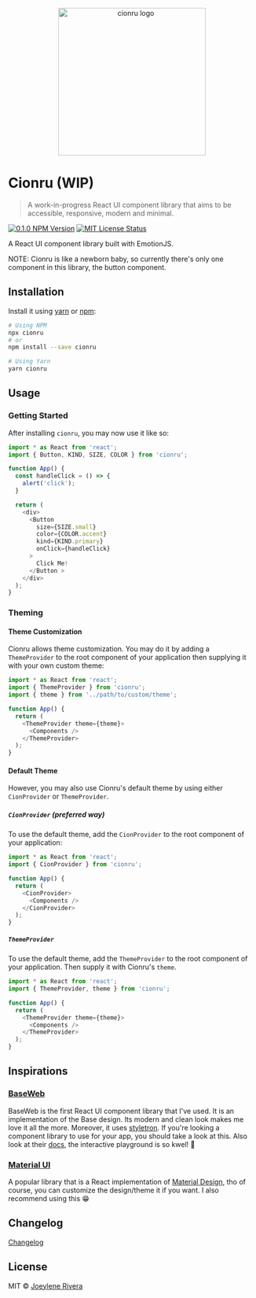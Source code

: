 <p align="center">
  <img
    src="https://raw.githubusercontent.com/jorenrui/cionru/main/assets/img/logo.svg"
    alt="cionru logo"
    width="300"
    height="300"
  />
</p>

# Cionru (WIP)

> A work-in-progress React UI component library that aims to be accessible, responsive, modern and minimal.

[![0.1.0 NPM Version](https://img.shields.io/badge/npm-v0.1.0-orange)](http://npmjs.com/package/cionru)
[![MIT License Status](https://img.shields.io/badge/license-MIT-blue)](https://github.com/jorenrui/cionru/blob/main/LICENSE)

A React UI component library built with EmotionJS.

NOTE: Cionru is like a newborn baby, so currently there's only one component in this library, the button component.

## Installation

Install it using [yarn](https://yarnpkg.com/) or [npm](https://www.npmjs.com/):

```bash
# Using NPM
npx cionru
# or
npm install --save cionru

# Using Yarn
yarn cionru
```

## Usage

### Getting Started

After installing `cionru`, you may now use it like so:

```javascript
import * as React from 'react';
import { Button, KIND, SIZE, COLOR } from 'cionru';

function App() {
  const handleClick = () => {
    alert('click');
  }

  return (
    <div>
      <Button
        size={SIZE.small}
        color={COLOR.accent}
        kind={KIND.primary}
        onClick={handleClick}
      >
        Click Me!
      </Button >
    </div>
  );
}
```

### Theming

#### Theme Customization

Cionru allows theme customization. You may do it by adding a `ThemeProvider` to the root component of your application then supplying it with your own custom theme:

```javascript
import * as React from 'react';
import { ThemeProvider } from 'cionru';
import { theme } from '../path/to/custom/theme';

function App() {
  return (
    <ThemeProvider theme={theme}>
      <Components />
    </ThemeProvider>
  );
}
```

#### Default Theme

However, you may also use Cionru's default theme by using either `CionProvider` or `ThemeProvider`.

##### `CionProvider` (preferred way)

To use the default theme, add the `CionProvider` to the root component of your application:

```javascript
import * as React from 'react';
import { CionProvider } from 'cionru';

function App() {
  return (
    <CionProvider>
      <Components />
    </CionProvider>
  );
}
```

##### `ThemeProvider`

To use the default theme, add the `ThemeProvider` to the root component of your application. Then supply it with Cionru's `theme`.

```javascript
import * as React from 'react';
import { ThemeProvider, theme } from 'cionru';

function App() {
  return (
    <ThemeProvider theme={theme}>
      <Components />
    </ThemeProvider>
  );
}
```

## Inspirations

### [BaseWeb](https://github.com/uber/baseweb)

BaseWeb is the first React UI component library that I've used. It is an implementation of the Base design. Its modern and clean look makes me love it all the more. Moreover, it uses [styletron](https://styletron.org/). If you're looking a component library to use for your app, you should take a look at this. Also look at their [docs](https://baseweb.design/), the interactive playground is so kwel! 👀

### [Material UI](https://material-ui.com/)

A popular library that is a React implementation of [Material Design](https://material.io/design/), tho of course, you can customize the design/theme it if you want. I also recommend using this 😁

## Changelog

[Changelog](https://github.com/jorenrui/cionru/blob/main/CHANGELOG.md)

## License

MIT © [Joeylene Rivera](https://github.com/jorenrui)

